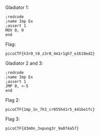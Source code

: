 Gladiator 1:
```
;redcode
;name Imp Ex
;assert 1
MOV 0, 0
end
```

Flag:
```
picoCTF{h3r0_t0_z3r0_4m1r1gh7_e1610ed2}
```

Gladiator 2 and 3:
```
;redcode
;name Imp Ex
;assert 1
JMP 0, <-5
end
```

Flag 2:
```
picoCTF{1mp_1n_7h3_cr055h41r5_441be1fc}
```

Flag 3:
```
picoCTF{d3m0n_3xpung3r_9a074a57}
```
